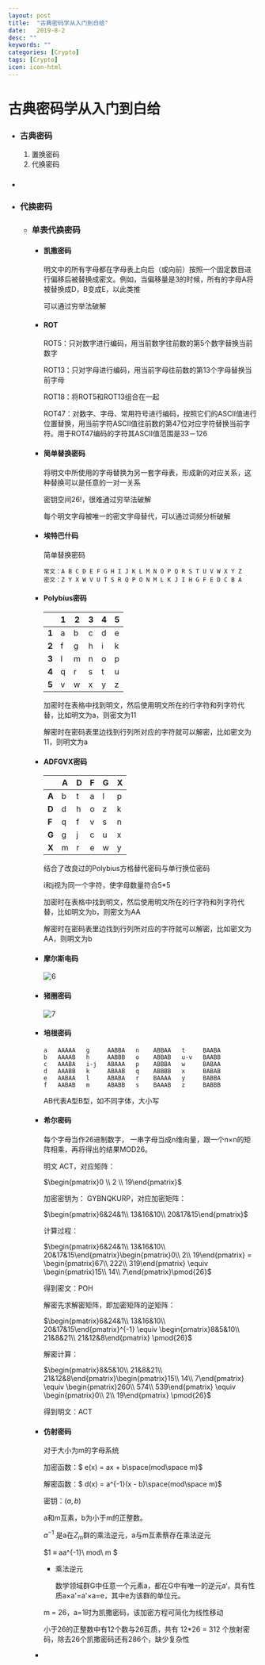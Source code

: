 ```yaml
---
layout: post
title:  "古典密码学从入门到白给"
date:   2019-8-2
desc: ""
keywords: ""
categories: [Crypto]
tags: [Crypto]
icon: icon-html
---
```


# 古典密码学从入门到白给

* ### 古典密码

  1. 置换密码
  2. 代换密码

* ### 

* ### 代换密码

  * ### 单表代换密码

    * #### 凯撒密码

      明文中的所有字母都在字母表上向后（或向前）按照一个固定数目进行偏移后被替换成密文。例如，当偏移量是3的时候，所有的字母A将被替换成D，B变成E，以此类推

      可以通过穷举法破解

    * #### ROT

      ROT5：只对数字进行编码，用当前数字往前数的第5个数字替换当前数字

      ROT13：只对字母进行编码，用当前字母往前数的第13个字母替换当前字母

      ROT18：将ROT5和ROT13组合在一起

      ROT47：对数字、字母、常用符号进行编码，按照它们的ASCII值进行位置替换，用当前字符ASCII值往前数的第47位对应字符替换当前字符。用于ROT47编码的字符其ASCII值范围是33－126

    * #### 简单替换密码

      将明文中所使用的字母替换为另一套字母表，形成新的对应关系，这种替换可以是任意的一对一关系

      密钥空间$26!$，很难通过穷举法破解

      每个明文字母被唯一的密文字母替代，可以通过词频分析破解

    * #### 埃特巴什码

      简单替换密码

      ```
      常文：A B C D E F G H I J K L M N O P Q R S T U V W X Y Z
      密文：Z Y X W V U T S R Q P O N M L K J I H G F E D C B A
      ```

    * #### Polybius密码

      |       | **1** | **2** | **3** | **4** | **5** |
      | ----- | ----- | ----- | ----- | ----- | ----- |
      | **1** | a     | b     | c     | d     | e     |
      | **2** | f     | g     | h     | i     | k     |
      | **3** | l     | m     | n     | o     | p     |
      | **4** | q     | r     | s     | t     | u     |
      | **5** | v     | w     | x     | y     | z     |

      加密时在表格中找到明文，然后使用明文所在的行字符和列字符代替，比如明文为a，则密文为11

      解密时在密码表里边找到行列所对应的字符就可以解密，比如密文为11，则明文为a

    * #### ADFGVX密码

      |       | **A** | **D** | **F** | **G** | **X** |
      | ----- | ----- | ----- | ----- | ----- | ----- |
      | **A** | b     | t     | a     | l     | p     |
      | **D** | d     | h     | o     | z     | k     |
      | **F** | q     | f     | v     | s     | n     |
      | **G** | g     | j     | c     | u     | x     |
      | **X** | m     | r     | e     | w     | y     |

      结合了改良过的Polybius方格替代密码与单行换位密码 

      i和j视为同一个字符，使字母数量符合5*5 

      加密时在表格中找到明文，然后使用明文所在的行字符和列字符代替，比如明文为b，则密文为AA

      解密时在密码表里边找到行列所对应的字符就可以解密，比如密文为AA，则明文为b

    * #### 摩尔斯电码

      ![6](D:\Ai\GitHub\images\crypto\6.jpg)

    * #### 猪圈密码

      ![7](D:\Ai\GitHub\images\crypto\7.png)

    * #### 培根密码

      ```
      a   AAAAA   g     AABBA   n    ABBAA   t     BAABA
      b   AAAAB   h     AABBB   o    ABBAB   u-v   BAABB
      c   AAABA   i-j   ABAAA   p    ABBBA   w     BABAA
      d   AAABB   k     ABAAB   q    ABBBB   x     BABAB
      e   AABAA   l     ABABA   r    BAAAA   y     BABBA
      f   AABAB   m     ABABB   s    BAAAB   z     BABBB
      ```

      AB代表A型B型，如不同字体，大小写

    * #### 希尔密码

      每个字母当作26进制数字， 一串字母当成n维向量，跟一个n×n的矩阵相乘，再将得出的结果MOD26。

      明文 ACT，对应矩阵：

      $\begin{pmatrix}0 \\ 2 \\ 19\end{pmatrix}$

      加密密钥为： GYBNQKURP，对应加密矩阵：

      $\begin{pmatrix}6&24&1\\ 13&16&10\\ 20&17&15\end{pmatrix}$

      计算过程：

      $\begin{pmatrix}6&24&1\\ 13&16&10\\ 20&17&15\end{pmatrix}\begin{pmatrix}0\\ 2\\ 19\end{pmatrix} = \begin{pmatrix}67\\ 222\\ 319\end{pmatrix} \equiv \begin{pmatrix}15\\ 14\\ 7\end{pmatrix}\pmod{26}$

      得到密文：POH

      解密先求解密矩阵，即加密矩阵的逆矩阵：

      $\begin{pmatrix}6&24&1\\ 13&16&10\\ 20&17&15\end{pmatrix}^{-1} \equiv \begin{pmatrix}8&5&10\\ 21&8&21\\ 21&12&8\end{pmatrix} \pmod{26}$

      解密计算：

      $\begin{pmatrix}8&5&10\\ 21&8&21\\ 21&12&8\end{pmatrix}\begin{pmatrix}15\\ 14\\ 7\end{pmatrix} \equiv \begin{pmatrix}260\\ 574\\ 539\end{pmatrix} \equiv \begin{pmatrix}0\\ 2\\ 19\end{pmatrix} \pmod{26}$

      得到明文：ACT

      

    * #### 仿射密码

      对于大小为m的字母系统 

      加密函数：$ e(x) = ax + b\space(mod\space m)$

      解密函数：$ d(x) = a^{-1}(x - b)\space(mod\space m)$

      密钥：$(a,b)$

      a和m互素，b为小于m的正整数。

      $a^{-1}$ 是a在$Z_m$群的乘法逆元，a与m互素蔡存在乘法逆元

      $1 ≡  aa^{-1}\ mod\ m $

      * 乘法逆元

        数学领域群G中任意一个元素a，都在G中有唯一的逆元a‘，具有性质a×a'=a'×a=e，其中e为该群的单位元。

      

      m = 26，a=1时为凯撒密码，该加密方程可简化为线性移动

      小于26的正整数中有12个数与26互质，共有 12*26 = 312 个放射密码，除去26个凯撒密码还有286个，缺少复杂性

      

    *  

  ​    

  ​    

  ​    


